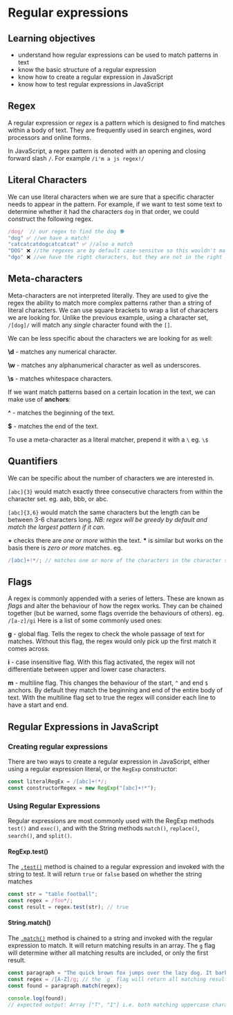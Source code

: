 # Regular expressions

## Learning objectives

- understand how regular expressions can be used to match patterns in text
- know the basic structure of a regular expression
- know how to create a regular expression in JavaScript
- know how to test regular expressions in JavaScript

## Regex

A regular expression or _regex_ is a pattern which is designed to find matches within a body of text. They are frequently used in search engines, word processors and online forms.

In JavaScript, a regex pattern is denoted with an opening and closing forward slash `/`. For example `/i'm a js regex!/`

## Literal Characters

We can use literal characters when we are sure that a specific character needs to appear in the pattern. For example, if we want to test some text to determine whether it had the characters `dog` in that order, we could construct the following regex.

```js
/dog/  // our regex to find the dog 🐕
"dog" ✅ //we have a match!
"catcatcatdogcatcatcat" ✅ //also a match
"DOG" ❌ //the regexes are by default case-sensitve so this wouldn't match
"dgo" ❌ //we have the right characters, but they are not in the right order.
```

## Meta-characters

Meta-characters are not interpreted literally. They are used to give the regex the ability to match more complex patterns rather than a string of literal characters. We can use square brackets to wrap a list of characters we are looking for. Unlike the previous example, using a character set, `/[dog]/` will match any _single_ character found with the `[]`.

We can be less specific about the characters we are looking for as well:

**\d** - matches any numerical character.

**\w** - matches any alphanumerical character as well as underscores.

**\s** - matches whitespace characters.

If we want match patterns based on a certain location in the text, we can make use of **anchors**:

**^** - matches the beginning of the text.

**\$** - matches the end of the text.

To use a meta-character as a literal matcher, prepend it with a `\` eg. `\$`

## Quantifiers

We can be specific about the number of characters we are interested in.

`[abc]{3}` would match exactly three consecutive characters from within the character set. eg. aab, bbb, or abc.

`[abc]{3,6}` would match the same characters but the length can be between 3-6 characters long. _NB: regex will be greedy by default and match the largest pattern if it can._

**+** checks there are _one or more_ within the text. **\*** is similar but works on the basis there is _zero or more_ matches.
eg.

```js
/[abc]+!*/; // matches one or more of the characters in the character set followed by zero or more exclamation marks.
```

## Flags

A regex is commonly appended with a series of letters. These are known as _flags_ and alter the behaviour of how the regex works. They can be chained together (but be warned, some flags override the behaviours of others). eg. `/[a-z]/gi`
Here is a list of some commonly used ones:

**g** - global flag. Tells the regex to check the whole passage of text for matches. Without this flag, the regex would only pick up the first match it comes across.

**i** - case insensitive flag. With this flag activated, the regex will not differentiate between upper and lower case characters.

**m** - multiline flag. This changes the behaviour of the start, `^` and end `$` anchors. By default they match the beginning and end of the entire body of text. With the multiline flag set to true the regex will consider each line to have a start and end.

## Regular Expressions in JavaScript

### Creating regular expressions

There are two ways to create a regular expression in JavaScript, either using a regular expression literal, or the `RegExp` constructor:

```js
const literalRegEx = /[abc]+!*/;
const constructorRegex = new RegExp("[abc]+!*");
```

### Using Regular Expressions

Regular expressions are most commonly used with the RegExp methods `test()` and `exec()`, and with the String methods `match()`, `replace()`, `search()`, and `split()`.

#### RegExp.test()

The [`.test()`](https://developer.mozilla.org/en-US/docs/Web/JavaScript/Reference/Global_Objects/RegExp/test) method is chained to a regular expression and invoked with the string to test. It will return `true` or `false` based on whether the string matches

```js
const str = "table football";
const regex = /foo*/;
const result = regex.test(str); // true
```

#### String.match()

The [`.match()`](https://developer.mozilla.org/en-US/docs/Web/JavaScript/Reference/Global_Objects/String/match) method is chained to a string and invoked with the regular expression to match. It will return matching results in an array. The `g` flag will determine wither all matching results are included, or only the first result.

```js
const paragraph = "The quick brown fox jumps over the lazy dog. It barked.";
const regex = /[A-Z]/g; // the `g` flag will return all matching results, if omitted, only the first result will be returned
const found = paragraph.match(regex);

console.log(found);
// expected output: Array ["T", "I"] i.e. both matching uppercase characters between A-Z
```
